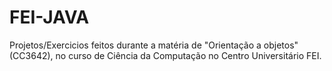 # FEI-JAVA


Projetos/Exercicios feitos durante a matéria de "Orientação a objetos" (CC3642), no curso de Ciência da Computação no Centro Universitário FEI.
